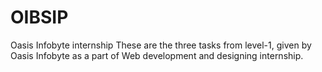 # OIBSIP
Oasis Infobyte internship
These are the three tasks from level-1, given by Oasis Infobyte as a part of Web development and designing internship.
